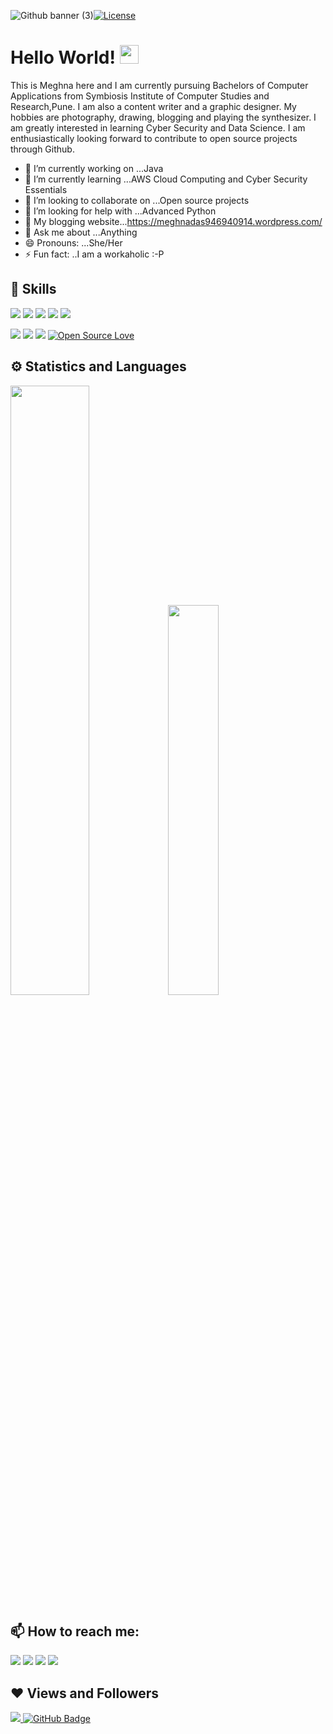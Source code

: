 
![Github banner (3)](https://user-images.githubusercontent.com/55181652/92362483-b0205800-f10d-11ea-975d-0b2b17815e42.gif)<a href="https://github.com/Meghna-DAS/Meghna-DAS/blob/master/LICENSE"><img src="https://img.shields.io/github/license/antonkomarev/github-profile-views-counter.svg?style=flat-square" alt="License"></a>

# Hello World! <img src="https://raw.githubusercontent.com/MartinHeinz/MartinHeinz/master/wave.gif" width="30px">

This is Meghna here and I am currently pursuing Bachelors of Computer Applications from Symbiosis Institute of Computer Studies and Research,Pune. 
I am also a content writer and a graphic designer. My hobbies are photography, drawing, blogging and playing the synthesizer. I am greatly interested in learning Cyber Security
and Data Science. I am enthusiastically looking forward to contribute to open source projects through Github. 

- 🔭 I’m currently working on ...Java
- 🌱 I’m currently learning ...AWS Cloud Computing and Cyber Security Essentials
- 👯 I’m looking to collaborate on ...Open source projects
- 🤔 I’m looking for help with ...Advanced Python
- 📃 My blogging website...https://meghnadas946940914.wordpress.com/
- 💬 Ask me about ...Anything
- 😄 Pronouns: ...She/Her
- ⚡ Fun fact: ..I am a workaholic :-P <br>


## 🚀 Skills
<img src="https://img.shields.io/badge/javascript%20-%23323330.svg?&style=for-the-badge&logo=javascript&logoColor=%23F7DF1E"> <img src="https://img.shields.io/badge/java-%23ED8B00.svg?&style=for-the-badge&logo=java&logoColor=white"> <img src="https://img.shields.io/badge/php-%23777BB4.svg?&style=for-the-badge&logo=php&logoColor=white"> <img src="https://img.shields.io/badge/mysql-%2300f.svg?&style=for-the-badge&logo=mysql&logoColor=white"> <img src="https://img.shields.io/badge/blogger-%23FF5722.svg?&style=for-the-badge&logo=blogger&logoColor=white">

<img src="https://img.shields.io/badge/python-%233776AB.svg?&style=flat-square&logo=python&logoColor=white">  <img src="https://img.shields.io/badge/html-%23239120.svg?&style=flat-square&logo=html5&logoColor=white">  <img src="https://img.shields.io/badge/css-%23239120.svg?&style=flat-square&logo=css3&logoColor=white"> [![Open Source Love](https://badges.frapsoft.com/os/v2/open-source.svg?v=103)](https://github.com/Meghna-DAS/)


## ⚙ Statistics and Languages 
<img width="50%" src="https://github-readme-stats.vercel.app/api?username=Meghna-DAS&show_icons=true&theme=tokyonight"><img width="40%" src="https://github-readme-stats.vercel.app/api/top-langs/?username=Meghna-DAS&layout=compact&theme=tokyonight"> <br>

## 📫 How to reach me:
<p align='left'>
  
<a href = "https://www.linkedin.com/in/meghna-das15/"><img src="https://img.icons8.com/cute-clipart/45/000000/linkedin.png"/></a>
<a href = "https://twitter.com/MeghnaD22132436"><img src="https://img.icons8.com/cotton/45/000000/twitter.png"/></a>
<a href = "https://www.instagram.com/das__meghna/"><img src="https://img.icons8.com/color/45/000000/instagram-new.png"/></a>
<a href = "https://www.facebook.com/meghna.das15"><img src="https://img.icons8.com/fluent/48/000000/facebook-new.png"/></a>

</p>

## ❤ Views and Followers
<a href="https://github.com/Meghna-DAS/github-profile-views-counter">
    <img src="https://komarev.com/ghpvc/?username=Meghna-DAS">
</a>
<a href="https://github.com/Meghna-DAS?tab=followers"><img src="https://img.shields.io/github/followers/Meghna-DAS?label=Followers&style=social" alt="GitHub Badge"></a>
